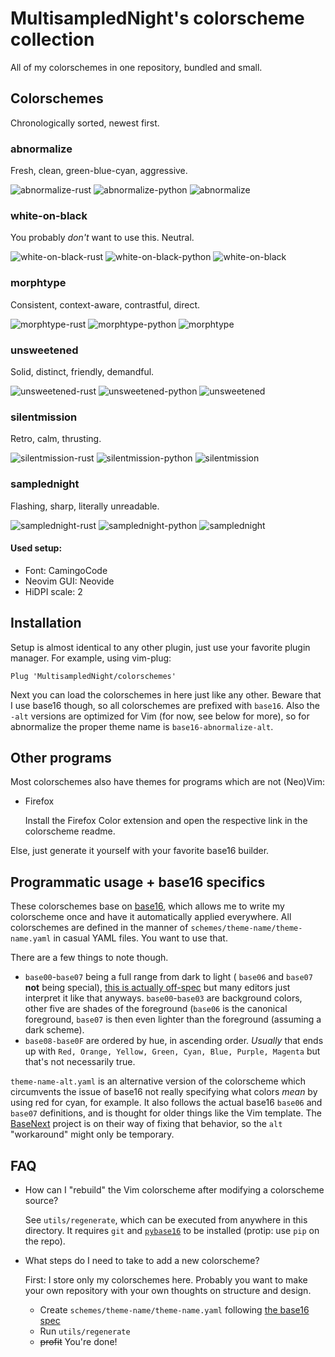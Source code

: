 # MultisampledNight's colorscheme collection

All of my colorschemes in one repository, bundled and small.


## Colorschemes

Chronologically sorted, newest first.

### abnormalize

Fresh, clean, green-blue-cyan, aggressive.

![abnormalize-rust](https://user-images.githubusercontent.com/80128916/178453652-6a4847a2-5530-4cf6-a70e-b46d2d4deb6c.png)
![abnormalize-python](https://user-images.githubusercontent.com/80128916/178453656-efb67c62-ca4c-4a1f-8e7a-969335b52e8a.png)
![abnormalize](https://user-images.githubusercontent.com/80128916/178453529-8066e971-dbbd-4994-abd0-caa4a3d64a5d.png)

### white-on-black

You probably _don't_ want to use this. Neutral.

![white-on-black-rust](https://user-images.githubusercontent.com/80128916/178453560-74f7af20-1db4-4620-8129-0bbd5660031b.png)
![white-on-black-python](https://user-images.githubusercontent.com/80128916/178453571-b2a30504-073a-47a6-98f8-5a374792133a.png)
![white-on-black](https://user-images.githubusercontent.com/80128916/178453506-a32039de-ae75-4178-9c51-72a9f4a098e9.png)

### morphtype

Consistent, context-aware, contrastful, direct.

![morphtype-rust](https://user-images.githubusercontent.com/80128916/178453643-ab1930ec-77e7-46fc-88c0-213f65ec567f.png)
![morphtype-python](https://user-images.githubusercontent.com/80128916/178453646-5a89cf2c-62fc-490d-93a1-21f65ca99413.png)
![morphtype](https://user-images.githubusercontent.com/80128916/178453525-0e8bdae9-f57c-4b5b-93e9-4bc822bff359.png)

### unsweetened

Solid, distinct, friendly, demandful.

![unsweetened-rust](https://user-images.githubusercontent.com/80128916/178453575-f3d72c89-a671-4aeb-9709-8067d54102a2.png)
![unsweetened-python](https://user-images.githubusercontent.com/80128916/178453582-459802f7-d89d-4a26-a10d-8d38d561efab.png)
![unsweetened](https://user-images.githubusercontent.com/80128916/178453512-99cd5a3e-5300-4ad0-9d63-79ff05108b80.png)

### silentmission

Retro, calm, thrusting.

![silentmission-rust](https://user-images.githubusercontent.com/80128916/178453597-de0d0120-2511-4de7-9be6-5e3be9518e51.png)
![silentmission-python](https://user-images.githubusercontent.com/80128916/178453606-c7e361ae-e098-4c38-aae7-3f3b0d85956c.png)
![silentmission](https://user-images.githubusercontent.com/80128916/178453516-016b599d-e2c9-45ff-bcaa-2497c5ad090f.png)

### samplednight

Flashing, sharp, literally unreadable.

![samplednight-rust](https://user-images.githubusercontent.com/80128916/178453610-20555a5e-6f88-4197-92c1-ce9157cdbf5e.png)
![samplednight-python](https://user-images.githubusercontent.com/80128916/178453634-ec42446c-e158-456d-9a3b-e5dbb9871904.png)
![samplednight](https://user-images.githubusercontent.com/80128916/178453522-4ff4cd07-1ada-4e09-889f-6943df44144f.png)

#### Used setup:

- Font: CamingoCode
- Neovim GUI: Neovide
- HiDPI scale: 2

## Installation

Setup is almost identical to any other plugin, just use your favorite plugin
manager. For example, using vim-plug:

```vim
Plug 'MultisampledNight/colorschemes'
```

Next you can load the colorschemes in here just like any other. Beware that I
use base16 though, so all colorschemes are prefixed with `base16`. Also the
`-alt` versions are optimized for Vim (for now, see below for more), so for
abnormalize the proper theme name is `base16-abnormalize-alt`.

## Other programs

Most colorschemes also have themes for programs which are not (Neo)Vim:

- Firefox
	
	Install the Firefox Color extension and open the respective link in the
	colorscheme readme.

Else, just generate it yourself with your favorite base16 builder.

## Programmatic usage + base16 specifics

These colorschemes base on [base16](https://github.com/base16-project/home), which
allows me to write my colorscheme once and have it automatically applied
everywhere. All colorschemes are defined in the manner of
`schemes/theme-name/theme-name.yaml` in casual YAML files. You want to use that.

There are a few things to note though.

- `base00`-`base07` being a full range from dark to light (
	`base06` and `base07` **not** being special), [this is actually
	off-spec](https://github.com/base16-project/base16/blob/099f69eebafa085105c4f49c8095491e565e66a8/styling.md)
	but many editors just interpret it like that anyways. `base00`-`base03` are
	background colors, other five are shades of the foreground (`base06` is the
	canonical foreground, `base07` is then even lighter than the foreground
	(assuming a dark scheme).
- `base08-base0F` are ordered by hue, in ascending order.
	_Usually_ that ends up with `Red, Orange, Yellow, Green, Cyan, Blue, Purple,
	Magenta` but that's not necessarily true.

`theme-name-alt.yaml` is an alternative version of the colorscheme which
circumvents the issue of base16 not really specifying what colors _mean_ by
using red for cyan, for example. It also follows the actual base16 `base06`
and `base07` definitions, and is thought for older things like the Vim template.
The [BaseNext](https://github.com/base16-project/basenext) project is on their way
of fixing that behavior, so the `alt` "workaround" might only be temporary.

## FAQ

- How can I "rebuild" the Vim colorscheme after modifying a colorscheme source?

	See `utils/regenerate`, which can be executed from anywhere in this directory.
	It requires `git` and
	[`pybase16`](https://github.com/InspectorMustache/base16-builder-python) to be
	installed (protip: use `pip` on the repo).

- What steps do I need to take to add a new colorscheme?

	First: I store only my colorschemes here. Probably you want to make your own
	repository with your own thoughts on structure and design.

	- Create `schemes/theme-name/theme-name.yaml` following [the base16
	  spec](https://github.com/base16-project/base16/blob/main/styling.md)
	- Run `utils/regenerate`
	- ~~profit~~ You're done!

<!--
  vim: tw=80
-->
